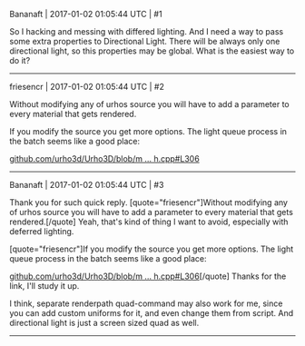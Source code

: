 Bananaft | 2017-01-02 01:05:44 UTC | #1

So I hacking and messing with differed lighting. And I need a way to pass some extra properties to Directional Light. There will be always only one directional light, so this properties may be global. What is the easiest way to do it?

-------------------------

friesencr | 2017-01-02 01:05:44 UTC | #2

Without modifying any of urhos source you will have to add a parameter to every material that gets rendered.

If you modify the source you get more options.  The light queue process in the batch seems like a good place:

[github.com/urho3d/Urho3D/blob/m ... h.cpp#L306](https://github.com/urho3d/Urho3D/blob/master/Source/Urho3D/Graphics/Batch.cpp#L306)

-------------------------

Bananaft | 2017-01-02 01:05:44 UTC | #3

Thank you for such quick reply.
[quote="friesencr"]Without modifying any of urhos source you will have to add a parameter to every material that gets rendered.[/quote]
Yeah, that's kind of thing I want to avoid, especially with deferred lighting.

[quote="friesencr"]If you modify the source you get more options.  The light queue process in the batch seems like a good place:

[github.com/urho3d/Urho3D/blob/m ... h.cpp#L306](https://github.com/urho3d/Urho3D/blob/master/Source/Urho3D/Graphics/Batch.cpp#L306)[/quote]
Thanks for the link, I'll study it up.

I think, separate renderpath quad-command may also work for me, since you can add custom uniforms for it, and even change them from script. And directional light is just a screen sized quad as well.

-------------------------

